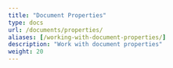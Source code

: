 ```yaml
---
title: "Document Properties"
type: docs
url: /documents/properties/
aliases: [/working-with-document-properties/]
description: "Work with document properties"
weight: 20
---
```


